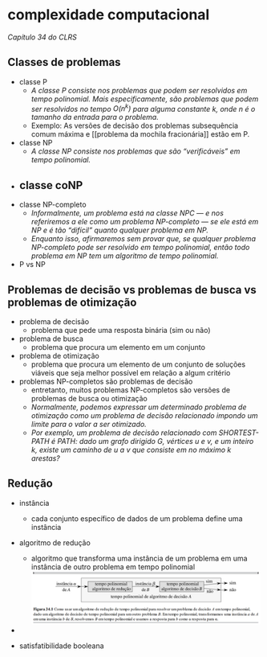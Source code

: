 # complexidade computacional

*Capítulo 34 do CLRS*

## Classes de problemas
- classe P
  - *A classe P consiste nos problemas que podem ser resolvidos em tempo polinomial. Mais especificamente, são problemas que podem ser resolvidos no tempo $O(n^k)$ para alguma constante $k$, onde $n$ é o tamanho da entrada para o problema.*
  - Exemplo: As versões de decisão dos problemas subsequência comum máxima e [[problema da mochila fracionária]] estão em P.
- classe NP
  - *A classe NP consiste nos problemas que são “verificáveis” em tempo polinomial.*
- classe coNP
  - 
- classe NP-completo
  - *Informalmente, um problema está na classe NPC — e nos referiremos a ele como um problema NP-completo — se ele está em NP e é tão “difícil” quanto qualquer problema em NP.*
  - *Enquanto isso, afirmaremos sem provar que, se qualquer problema NP-completo pode ser resolvido em tempo polinomial, então todo problema em NP tem um algoritmo de tempo polinomial.*
- P vs NP

## Problemas de decisão vs problemas de busca vs problemas de otimização
- problema de decisão
  - problema que pede uma resposta binária (sim ou não)
- problema de busca
  - problema que procura um elemento em um conjunto
- problema de otimização
  - problema que procura um elemento de um conjunto de soluções viáveis que seja melhor possível em relação a algum critério
- problemas NP-completos são problemas de decisão
  - entretanto, muitos problemas NP-completos são versões de problemas de busca ou otimização
  - *Normalmente, podemos expressar um determinado problema de otimização como um problema de decisão relacionado impondo um limite para o valor a ser otimizado.*
  - *Por exemplo, um problema de decisão relacionado com SHORTEST-PATH é PATH: dado um grafo dirigido $G$, vértices $u$ e $v$, e um inteiro $k$, existe um caminho de $u$ a $v$ que consiste em no máximo $k$ arestas?*

## Redução
- instância
  - cada conjunto específico de dados de um problema define uma instância
- algoritmo de redução
  - algoritmo que transforma uma instância de um problema em uma instância de outro problema em tempo polinomial
  ![algoritmo de redução](image-16.png)
- 

- satisfatibilidade booleana